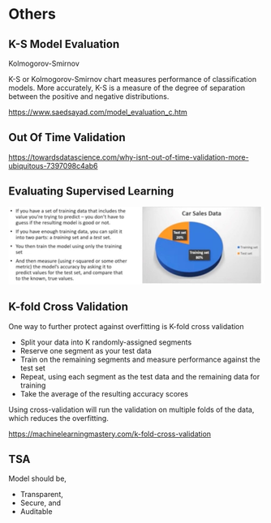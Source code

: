 # Others

## K-S Model Evaluation

Kolmogorov-Smirnov

K-S or Kolmogorov-Smirnov chart measures performance of classification models. More accurately, K-S is a measure of the degree of separation between the positive and negative distributions.

<https://www.saedsayad.com/model_evaluation_c.htm>

## Out Of Time Validation

<https://towardsdatascience.com/why-isnt-out-of-time-validation-more-ubiquitous-7397098c4ab6>

## Evaluating Supervised Learning

![image](../../media/Others-image1-supervised.jpg)

## K-fold Cross Validation

One way to further protect against overfitting is K-fold cross validation

- Split your data into K randomly-assigned segments
- Reserve one segment as your test data
- Train on the remaining segments and measure performance against the test set
- Repeat, using each segment as the test data and the remaining data for training
- Take the average of the resulting accuracy scores

Using cross-validation will run the validation on multiple folds of the data, which reduces the overfitting.

<https://machinelearningmastery.com/k-fold-cross-validation>

## TSA

Model should be,

- Transparent,
- Secure, and
- Auditable
